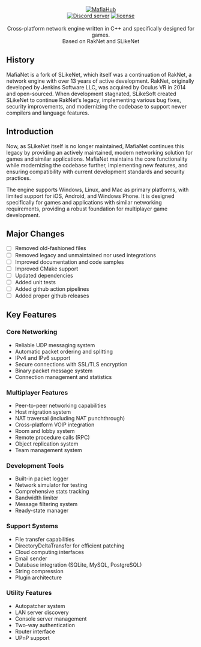 <div align="center">
   <a href="https://github.com/MafiaHub/Framework"><img src="https://github.com/MafiaHub/Framework/assets/9026786/43e839f2-f207-47bf-aa59-72371e8403ba" alt="MafiaHub" /></a>
</div>

<div align="center">
    <a href="https://discord.gg/eBQ4QHX"><img src="https://img.shields.io/discord/402098213114347520.svg" alt="Discord server" /></a>
    <a href="LICENSE.md"><img src="https://img.shields.io/badge/License-MafiaHub%20OSS-blue" alt="license" /></a>
</div>

<br />
<div align="center">
    Cross-platform network engine written in C++ and specifically designed for games.<br/>
    Based on RakNet and SLikeNet
</div>

## History

MafiaNet is a fork of SLikeNet, which itself was a continuation of RakNet, a network engine with over 13 years of active development. RakNet, originally developed by Jenkins Software LLC, was acquired by Oculus VR in 2014 and open-sourced. When development stagnated, SLikeSoft created SLikeNet to continue RakNet's legacy, implementing various bug fixes, security improvements, and modernizing the codebase to support newer compilers and language features.

## Introduction

Now, as SLikeNet itself is no longer maintained, MafiaNet continues this legacy by providing an actively maintained, modern networking solution for games and similar applications. MafiaNet maintains the core functionality while modernizing the codebase further, implementing new features, and ensuring compatibility with current development standards and security practices.

The engine supports Windows, Linux, and Mac as primary platforms, with limited support for iOS, Android, and Windows Phone. It is designed specifically for games and applications with similar networking requirements, providing a robust foundation for multiplayer game development.

## Major Changes

- [ ] Removed old-fashioned files
- [ ] Removed legacy and unmaintained nor used integrations
- [ ] Improved documentation and code samples
- [ ] Improved CMake support
- [ ] Updated dependencies
- [ ] Added unit tests
- [ ] Added github action pipelines
- [ ] Added proper github releases

## Key Features

### Core Networking
- Reliable UDP messaging system
- Automatic packet ordering and splitting
- IPv4 and IPv6 support
- Secure connections with SSL/TLS encryption
- Binary packet message system
- Connection management and statistics

### Multiplayer Features
- Peer-to-peer networking capabilities
- Host migration system
- NAT traversal (including NAT punchthrough)
- Cross-platform VOIP integration
- Room and lobby system
- Remote procedure calls (RPC)
- Object replication system
- Team management system

### Development Tools
- Built-in packet logger
- Network simulator for testing
- Comprehensive stats tracking
- Bandwidth limiter
- Message filtering system
- Ready-state manager

### Support Systems
- File transfer capabilities
- DirectoryDeltaTransfer for efficient patching
- Cloud computing interfaces
- Email sender
- Database integration (SQLite, MySQL, PostgreSQL)
- String compression
- Plugin architecture

### Utility Features
- Autopatcher system
- LAN server discovery
- Console server management
- Two-way authentication
- Router interface
- UPnP support